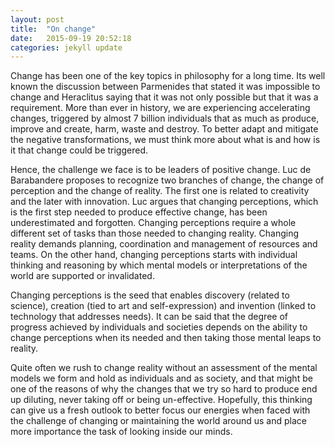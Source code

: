 ```yaml
---
layout: post
title:  "On change"
date:   2015-09-19 20:52:18
categories: jekyll update
---
```


Change has been one of the key topics in philosophy for a long time.  Its well known the discussion between Parmenides that stated it was impossible to change and Heraclitus saying that it was not only possible but that it was a requirement. More than ever in history, we are experiencing accelerating changes, triggered by almost 7 billion individuals that as much as produce, improve and create, harm, waste and destroy.  To better adapt and mitigate the negative transformations, we must think more about what is and how is it that change could be triggered.

Hence, the challenge we face is to be leaders of positive change. Luc de Barabandere proposes to recognize two branches of change, the change of perception and the change of reality. The first one is related to creativity and the later with innovation.  Luc argues that changing perceptions, which is the first step needed to produce effective change, has been underestimated and forgotten.  Changing perceptions require a whole different set of tasks than those needed to changing reality. Changing reality demands planning, coordination and management of resources and teams.  On the other hand, changing perceptions starts with individual thinking and reasoning by which mental models or interpretations of the world are supported or invalidated.

Changing perceptions is the seed that enables discovery (related to science), creation (tied to art and self-expression) and invention (linked to technology that addresses needs).  It can be said that the degree of progress achieved by individuals and societies depends on the ability to change perceptions when its needed and then taking those mental leaps to reality.

Quite often we rush to change reality without an assessment of the mental models we form and hold as individuals and as society, and that might be one of the reasons of why the changes that we try so hard to produce end up diluting, never taking off or being un-effective.  Hopefully, this thinking can give us a fresh outlook to better focus our energies when faced with the challenge of changing or maintaining the world around us and place more importance the task of looking inside our minds.

<!-- El cambio es un tema sobre el que se ha pensado desde hace bastante tiempo.  Es muy conocida la discusión en la que Parménides sostenía que el cambio era imposible, mientras Heráclito argumentaba que el cambio no sólo era posible sino que era una necesidad.   Ahora más que nunca estamos sintiendo la velocidad de los cambios del entorno, porque ya somos cerca de 7 billones de personas produciendo, creando, pero también malgastando y destruyendo.  Para adaptarnos a todas estas transformaciones aceleradas y mitigar las consecuencias negativas, deberíamos pensar más sobre el cambio.

El desafío consiste entonces, en ser líderes del cambio positivo.  Luc de Barabandere propone entender el cambio a través de dos ramas.  El cambio de la percepción y la realidad.   El primero está relacionado con la creatividad y el segundo con la innovación.  Y sostiene que el cambio de percepciones, que es el primer paso que hay que dar para producir cambios efectivamente, ha sido relegado y subestimado.   Cambiar las percepciones exige un trabajo diferente al necesario para cambiar la realidad. Cambiar la realidad exige por ejemplo coordinación, planeación, gestión y necesariamente un equipo, mientras que para cambiar las percepciones se necesita principalmente ser consciente de los procesos de racionalización a nivel individual y sustentar o invalidar interpretaciones.

El cambio de percepción es la semilla que posibilita el descubrimiento (que se mueve en el terreno de la ciencia), la creación (propio del arte) y la invención (enlazado a tecnologías).  El grado de desarrollo individual y social depende primero de la habilidad para cambiar percepciones cuando sea necesario y luego de llevar ese cambio a la realidad.

A menudo nos apresuramos a cambiar la realidad sin racionalizar las percepciones o modelos mentales que formamos continuamente individualmente y como sociedad y por eso los cambios a la realidad que intentamos efectuar se diluyen o son inefectivos. -->
